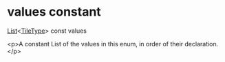 


# values constant







[List](https:api.flutter.dev/flutter/dart-core/List-class.html)&lt;[TileType](../../enums_enums/TileType.md)\> const values
  




\<p\>A constant List of the values in this enum, in order of their declaration.\</p\>










